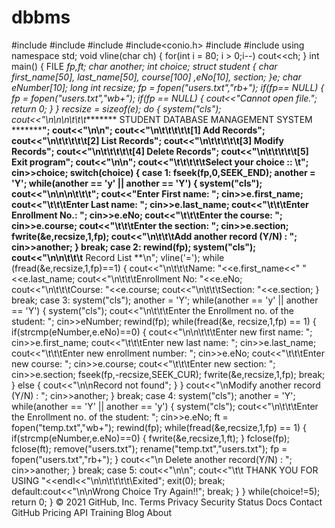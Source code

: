 # dbbms
#include<iostream>
#include<cstdio>
#include<cstdlib>
#include<conio.h>
#include<cstring>
#include<iomanip>
using namespace std;
void vline(char ch)
{
	for(int i = 80; i > 0;i--)
	cout<<ch;
}
int main()
{
	FILE *fp,*ft;
	char another;
	int choice;
	struct student
	{
		char first_name[50], last_name[50], course[100] ,eNo[10], section;
	}e;
	char eNumber[10];
	long int recsize;
	fp = fopen("users.txt","rb+");
	if(fp== NULL)
	{
		fp = fopen("users.txt","wb+");
		if(fp == NULL)
		{
			cout<<"Cannot open file.";
			return 0;
		}
	}
	recsize = sizeof(e);
	do
	{
		system("cls");
		cout<<"\n\n\n\t\t\t********* STUDENT DATABASE MANAGEMENT SYSTEM *********";
		cout<<"\n\n";
		cout<<"\n\t\t\t\t\t[1] Add Records";
		cout<<"\n\t\t\t\t\t[2] List Records";
		cout<<"\n\t\t\t\t\t[3] Modify Records";
		cout<<"\n\t\t\t\t\t[4] Delete Records";
		cout<<"\n\t\t\t\t\t[5] Exit program";
		cout<<"\n\n";
		cout<<"\t\t\t\t\tSelect your choice :: \t";
		cin>>choice;
		switch(choice)
		{
		case 1:
			fseek(fp,0,SEEK_END);
			another = 'Y';
			while(another == 'y' || another == 'Y')
			{
				system("cls");
				cout<<"\n\n\n\t\t\t";
				cout<<"Enter First name: ";
				cin>>e.first_name;
				cout<<"\t\t\tEnter Last name: ";
				cin>>e.last_name;
				cout<<"\t\t\tEnter Enrollment No.: ";
            	cin>>e.eNo;
				cout<<"\t\t\tEnter the course: ";
				cin>>e.course;
				cout<<"\t\t\tEnter the section: ";
				cin>>e.section;
				fwrite(&e,recsize,1,fp);
				cout<<"\n\t\t\tAdd another record (Y/N) :  ";
				cin>>another;
			}
			break;
		case 2:
			rewind(fp);
			system("cls");
			cout<<"\n\n\t\t\t** Record List **\n";
        	vline('=');
       		while (fread(&e,recsize,1,fp)==1)
			{
				cout<<"\n\t\t\tName: "<<e.first_name<<" "<<e.last_name;
          		cout<<"\n\t\t\tEnrollment No: "<<e.eNo;
            	cout<<"\n\t\t\tCourse: "<<e.course;
            	cout<<"\n\t\t\tSection: "<<e.section;
			}
			break;
		case 3:
			system("cls");
			another = 'Y';
			while(another == 'y' || another == 'Y')
			{
				system("cls");
            	cout<<"\n\t\t\tEnter the Enrollment no. of the student: ";
            	cin>>eNumber;
				rewind(fp);
				while(fread(&e, recsize,1,fp) == 1)
				{
					if(strcmp(eNumber,e.eNo)==0)
					{
						cout<<"\n\n\t\t\tEnter new first name: ";
                        cin>>e.first_name;
                        cout<<"\t\t\tEnter new last name: ";
                        cin>>e.last_name;
                        cout<<"\t\t\tEnter new enrollment number: ";
                        cin>>e.eNo;
                        cout<<"\t\t\tEnter new course: ";
                        cin>>e.course;
                        cout<<"\t\t\tEnter new section: ";
                        cin>>e.section;
                        fseek(fp,-recsize,SEEK_CUR);
                        fwrite(&e,recsize,1,fp);
                        break;
                    }
					else
					{
						cout<<"\n\nRecord not found";
					}
				}
				cout<<"\nModify another record (Y/N) :  ";
				cin>>another;
			}
			break;
		case 4:
			system("cls");
			another = 'Y';
			while(another == 'Y' || another == 'y')
			{
				system("cls");
            	cout<<"\n\t\t\tEnter the Enrollment no. of the student: ";
            	cin>>e.eNo;
				ft = fopen("temp.txt","wb+");
				rewind(fp);
				while(fread(&e,recsize,1,fp) == 1)
				{
					if(strcmp(eNumber,e.eNo)==0)
					{
                   		fwrite(&e,recsize,1,ft);
               		}
					fclose(fp);
					fclose(ft);
					remove("users.txt");
					rename("temp.txt","users.txt");
					fp = fopen("users.txt","rb+");
				}
				cout<<"\n Delete another record(Y/N) :  ";
				cin>>another;
			}
			break;
		case 5:
			cout<<"\n\n";
			cout<<"\t\t   THANK YOU FOR USING   "<<endl<<"\n\n\t\t\t\t\Exited";
			exit(0);
			break;
		default:cout<<"\n\nWrong Choice Try Again!!";
            break;
		}
	}
	while(choice!=5);
	return 0;
}
© 2021 GitHub, Inc.
Terms
Privacy
Security
Status
Docs
Contact GitHub
Pricing
API
Training
Blog
About
